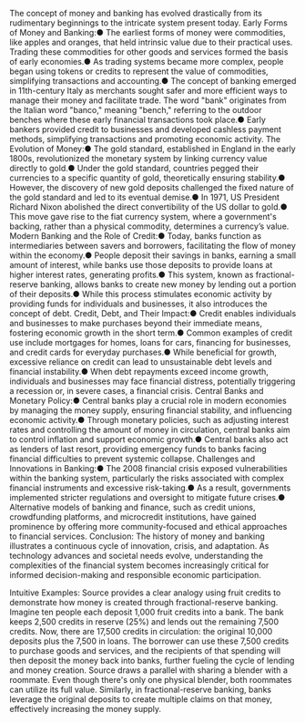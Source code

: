 The concept of money and banking has evolved drastically from its rudimentary beginnings to the intricate system present today.
Early Forms of Money and Banking:●
The earliest forms of money were commodities, like apples and oranges, that held intrinsic value due to their practical uses. Trading these commodities for other goods and services formed the basis of early economies.●
As trading systems became more complex, people began using tokens or credits to represent the value of commodities, simplifying transactions and accounting.●
The concept of banking emerged in 11th-century Italy as merchants sought safer and more efficient ways to manage their money and facilitate trade. The word "bank" originates from the Italian word "banco," meaning "bench," referring to the outdoor benches where these early financial transactions took place.●
Early bankers provided credit to businesses and developed cashless payment methods, simplifying transactions and promoting economic activity.
The Evolution of Money:●
The gold standard, established in England in the early 1800s, revolutionized the monetary system by linking currency value directly to gold.●
Under the gold standard, countries pegged their currencies to a specific quantity of gold, theoretically ensuring stability.●
However, the discovery of new gold deposits challenged the fixed nature of the gold standard and led to its eventual demise.●
In 1971, US President Richard Nixon abolished the direct convertibility of the US dollar to gold.●
This move gave rise to the fiat currency system, where a government's backing, rather than a physical commodity, determines a currency’s value.
Modern Banking and the Role of Credit:●
Today, banks function as intermediaries between savers and borrowers, facilitating the flow of money within the economy.●
People deposit their savings in banks, earning a small amount of interest, while banks use those deposits to provide loans at higher interest rates, generating profits.●
This system, known as fractional-reserve banking, allows banks to create new money by lending out a portion of their deposits.●
While this process stimulates economic activity by providing funds for individuals and businesses, it also introduces the concept of debt.
Credit, Debt, and Their Impact:●
Credit enables individuals and businesses to make purchases beyond their immediate means, fostering economic growth in the short term.●
Common examples of credit use include mortgages for homes, loans for cars, financing for businesses, and credit cards for everyday purchases.●
While beneficial for growth, excessive reliance on credit can lead to unsustainable debt levels and financial instability.●
When debt repayments exceed income growth, individuals and businesses may face financial distress, potentially triggering a recession or, in severe cases, a financial crisis.
Central Banks and Monetary Policy:●
Central banks play a crucial role in modern economies by managing the money supply, ensuring financial stability, and influencing economic activity.●
Through monetary policies, such as adjusting interest rates and controlling the amount of money in circulation, central banks aim to control inflation and support economic growth.●
Central banks also act as lenders of last resort, providing emergency funds to banks facing financial difficulties to prevent systemic collapse.
Challenges and Innovations in Banking:●
The 2008 financial crisis exposed vulnerabilities within the banking system, particularly the risks associated with complex financial instruments and excessive risk-taking.●
As a result, governments implemented stricter regulations and oversight to mitigate future crises.●
Alternative models of banking and finance, such as credit unions, crowdfunding platforms, and microcredit institutions, have gained prominence by offering more community-focused and ethical approaches to financial services.
Conclusion:
The history of money and banking illustrates a continuous cycle of innovation, crisis, and adaptation. As technology advances and societal needs evolve, understanding the complexities of the financial system becomes increasingly critical for informed decision-making and responsible economic participation.

Intuitive Examples:
Source provides a clear analogy using fruit credits to demonstrate how money is created through fractional-reserve banking. Imagine ten people each deposit 1,000 fruit credits into a bank. The bank keeps 2,500 credits in reserve (25%) and lends out the remaining 7,500 credits. Now, there are 17,500 credits in circulation: the original 10,000 deposits plus the 7,500 in loans. The borrower can use these 7,500 credits to purchase goods and services, and the recipients of that spending will then deposit the money back into banks, further fueling the cycle of lending and money creation.
Source draws a parallel with sharing a blender with a roommate. Even though there's only one physical blender, both roommates can utilize its full value. Similarly, in fractional-reserve banking, banks leverage the original deposits to create multiple claims on that money, effectively increasing the money supply.

